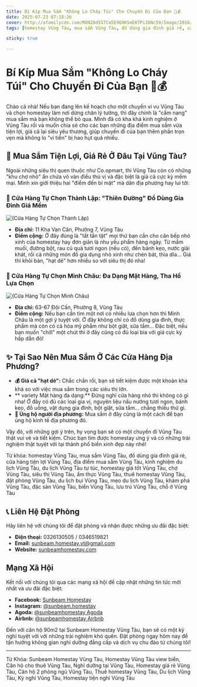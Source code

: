 ```yaml
---
title: Bí Kíp Mua Sắm "Không Lo Cháy Túi" Cho Chuyến Đi Của Bạn 🏡💰
date: 2025-07-23 07:18:26
cover: http://afamilycdn.com/M8N20d5STCm5E9QXKSmE0TPi2bNc59/Image/2016/01/dep-hut-hon-14-thiet-ke-bo-dung-gia-vi-khien-chi-em-ngam-khong-roi-mat_3b74a51dc6.jpg
tags: [homestay Vũng Tàu, mua sắm Vũng Tàu, đồ dùng gia đình giá rẻ, cửa hàng tiện lợi Vũng Tàu, địa điểm mua sắm Vũng Tàu, kinh nghiệm du lịch Vũng Tàu, du lịch Vũng Tàu tự túc, homestay giá tốt Vũng Tàu, chợ Vũng Tàu, siêu thị Vũng Tàu, ẩm thực Vũng Tàu, thuê homestay Vũng Tàu, đặt phòng Vũng Tàu, du lịch bụi Vũng Tàu, mẹo du lịch Vũng Tàu, khám phá Vũng Tàu, đặc sản Vũng Tàu, biển Vũng Tàu, lưu trú Vũng Tàu, chỗ ở Vũng Tàu]

sticky: true

---
```


# Bí Kíp Mua Sắm "Không Lo Cháy Túi" Cho Chuyến Đi Của Bạn 🏡💰

Chào cả nhà! Nếu bạn đang lên kế hoạch cho một chuyến vi vu Vũng Tàu và chọn homestay làm nơi dừng chân lý tưởng, thì đây chính là "cẩm nang" mua sắm mà bạn không thể bỏ qua. Mình đã có kha khá kinh nghiệm ở Vũng Tàu rồi và muốn chia sẻ cho các bạn những địa điểm mua sắm vừa tiện lợi, giá cả lại siêu yêu thương, giúp chuyến đi của bạn thêm phần trọn vẹn mà không lo "ví tiền" bị hao hụt quá nhiều.

## 🛒 Mua Sắm Tiện Lợi, Giá Rẻ Ở Đâu Tại Vũng Tàu?

Ngoài những siêu thị quen thuộc như Co.opmart, thì Vũng Tàu còn có những "khu chợ nhỏ" ẩn chứa vô vàn điều thú vị và đặc biệt là giá cả cực kỳ mềm mại. Mình xin giới thiệu hai "điểm đến bí mật" mà dân địa phương hay lui tới:

### 📍 Cửa Hàng Tự Chọn Thành Lập: "Thiên Đường" Đồ Dùng Gia Đình Giá Mềm

![(Cửa Hàng Tự Chọn Thành Lập)](https://global-uploads.webflow.com/60af8c708c6f35480d067652/61d270f9c96c942a9d92a492_screenshot_1641181320.png "Cửa Hàng Tự Chọn Thành Lập")

* **Địa chỉ:** 11 Kha Vạn Cân, Phường 7, Vũng Tàu
* **Điểm cộng:** Ở đây đúng là "tất tần tật" mọi thứ bạn cần cho căn bếp nhỏ xinh của homestay hay đơn giản là nhu yếu phẩm hàng ngày. Từ mắm muối, đường bột, rau củ quả tươi ngon (nếu có), đến bánh kẹo, nước giải khát, rồi cả những món đồ gia dụng nhỏ xinh như chén bát, thìa dĩa... Giá thì khỏi bàn, "hạt dẻ" hơn nhiều so với siêu thị đó nha!

### 📍 Cửa Hàng Tự Chọn Minh Châu: Đa Dạng Mặt Hàng, Tha Hồ Lựa Chọn

![(Cửa Hàng Tự Chọn Minh Châu)](https://global-uploads.webflow.com/60af8c708c6f35480d067652/61bd3beadef11beaa4f06a26_screenshot_1639791566.png "Cửa Hàng Tự Chọn Minh Châu")

* **Địa chỉ:** 63-67 Đội Cấn, Phường 8, Vũng Tàu
* **Điểm cộng:** Nếu bạn cần tìm một nơi có nhiều lựa chọn hơn thì Minh Châu là một gợi ý tuyệt vời. Ở đây không chỉ có đồ dùng gia đình, thực phẩm mà còn có cả hóa mỹ phẩm như bột giặt, sữa tắm... Đặc biệt, nếu bạn muốn "chill" một chút thì ở đây cũng có đủ loại bia với giá cực kỳ hấp dẫn đó!

## ✨ Tại Sao Nên Mua Sắm Ở Các Cửa Hàng Địa Phương?

* **💰 Giá cả "hạt dẻ":** Chắc chắn rồi, bạn sẽ tiết kiệm được một khoản kha khá so với việc mua sắm trong các siêu thị lớn.
* ** variety Mặt hàng đa dạng:** Đừng nghĩ cửa hàng nhỏ thì không có gì nha! Ở đây có đủ các loại gia vị, nguyên liệu nấu nướng tươi ngon, bánh kẹo, đồ uống, vật dụng gia đình, bột giặt, sữa tắm... chẳng thiếu thứ gì.
* **🤝 Ủng hộ người địa phương:** Mua sắm ở đây cũng là một cách để bạn ủng hộ kinh tế địa phương đó.

Vậy đó, với những gợi ý trên, hy vọng bạn sẽ có một chuyến đi Vũng Tàu thật vui vẻ và tiết kiệm. Chúc bạn tìm được homestay ưng ý và có những trải nghiệm thật tuyệt vời tại thành phố biển xinh đẹp này nhé!

Từ khóa: homestay Vũng Tàu, mua sắm Vũng Tàu, đồ dùng gia đình giá rẻ, cửa hàng tiện lợi Vũng Tàu, địa điểm mua sắm Vũng Tàu, kinh nghiệm du lịch Vũng Tàu, du lịch Vũng Tàu tự túc, homestay giá tốt Vũng Tàu, chợ Vũng Tàu, siêu thị Vũng Tàu, ẩm thực Vũng Tàu, thuê homestay Vũng Tàu, đặt phòng Vũng Tàu, du lịch bụi Vũng Tàu, mẹo du lịch Vũng Tàu, khám phá Vũng Tàu, đặc sản Vũng Tàu, biển Vũng Tàu, lưu trú Vũng Tàu, chỗ ở Vũng Tàu


## 📞 Liên Hệ Đặt Phòng

Hãy liên hệ với chúng tôi để đặt phòng và nhận được những ưu đãi đặc biệt:

- **Điện thoại:** 0326130505 / 0346519821
- **Email:** sunbeam.homestay.vt@gmail.com
- **Website:** [sunbeamhomestay.com](http://sunbeamhomestay.com)

## Mạng Xã Hội

Kết nối với chúng tôi qua các mạng xã hội để cập nhật những tin tức mới nhất và ưu đãi đặc biệt:

- **Facebook:** [Sunbeam Homestay](http://www.facebook.com/sunbeamhomestay)
- **Instagram:** [@sunbeam.homestay](https://www.instagram.com/sunbeam.homestay)
- **Agoda:** [@sunbeamhomestay Agoda](https://www.agoda.com/vi-vn/seaview-50m-from-beach-2-bedrooms-bluesea/hotel/vung-tau-vn.html?ds=kJ0zn2gFOIAcm%2FzB)
- **Airbnb:** [@sunbeamhomestay Airbnb](https://airbnb.com/h/sunbeam-homestay)

Đến với căn hộ 90m2 tại Sunbeam Homestay Vũng Tàu, bạn sẽ có một kỳ nghỉ tuyệt vời với những trải nghiệm khó quên. Đặt phòng ngay hôm nay để tận hưởng không gian nghỉ dưỡng đẳng cấp và dịch vụ chu đáo từ chúng tôi!

---

Từ Khóa: Sunbeam Homestay Vũng Tàu, Homestay Vũng Tàu view biển, Căn hộ cho thuê Vũng Tàu, Nghỉ dưỡng tại Vũng Tàu, Homestay giá rẻ Vũng Tàu, Căn hộ 2 phòng ngủ Vũng Tàu, Thuê homestay Vũng Tàu, Du lịch Vũng Tàu, Kỳ nghỉ Vũng Tàu, Homestay tiện nghi Vũng Tàu
